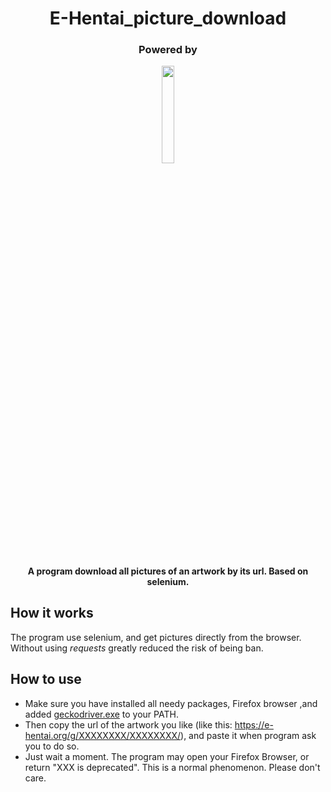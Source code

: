 <h1 align="center">E-Hentai_picture_download</h1>
<h3 align="center">Powered by </h3><p align="center"><a href="https://pro-ivan.cn/"><img src="http://pro-ivan.cn/Ivanbg.png" width="20%"></a></p>
<h4 align="center">A program download all pictures of an artwork by its url. Based on selenium.</h4>

## How it works
The program use selenium, and get pictures directly from the browser. Without using *requests* greatly reduced the risk of being ban.
## How to use
+ Make sure you have installed all needy packages, Firefox browser ,and added <a href="https://github.com/mozilla/geckodriver/releases">geckodriver.exe</a> to your PATH.
+ Then copy the url of the artwork you like (like this: https://e-hentai.org/g/XXXXXXXX/XXXXXXXX/), and paste it when program ask you to do so.
+ Just wait a moment. The program may open your Firefox Browser, or return "XXX is deprecated". This is a normal phenomenon. Please don't care.
